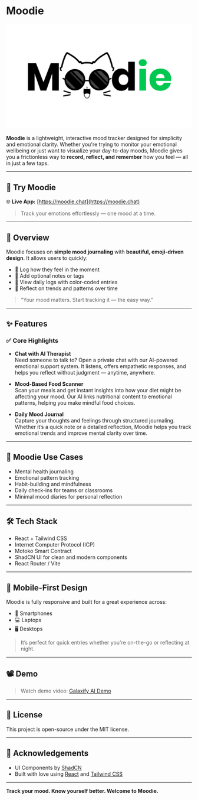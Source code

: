 # Moodie

![Moodie Logo](./images/moodie.png)

**Moodie** is a lightweight, interactive mood tracker designed for simplicity and emotional clarity. Whether you're trying to monitor your emotional wellbeing or just want to visualize your day-to-day moods, Moodie gives you a frictionless way to **record, reflect, and remember** how you feel — all in just a few taps.

---

## 🔗 Try Moodie

🌐 **Live App:** [https://moodie.chat](https://moodie.chat)

> Track your emotions effortlessly — one mood at a time.

---

## 🚀 Overview

Moodie focuses on **simple mood journaling** with **beautiful, emoji-driven design**. It allows users to quickly:

- 🌈 Log how they feel in the moment
- 📝 Add optional notes or tags
- 📅 View daily logs with color-coded entries
- 🧠 Reflect on trends and patterns over time

> “Your mood matters. Start tracking it — the easy way.”

---

## ✨ Features

### ✅ Core Highlights

- **Chat with AI Therapist**  
  Need someone to talk to? Open a private chat with our AI-powered emotional support system. It listens, offers empathetic responses, and helps you reflect without judgment — anytime, anywhere.

- **Mood-Based Food Scanner**  
  Scan your meals and get instant insights into how your diet might be affecting your mood. Our AI links nutritional content to emotional patterns, helping you make mindful food choices.

- **Daily Mood Journal**  
  Capture your thoughts and feelings through structured journaling. Whether it’s a quick note or a detailed reflection, Moodie helps you track emotional trends and improve mental clarity over time.

---


## 🧠 Moodie Use Cases

- Mental health journaling  
- Emotional pattern tracking  
- Habit-building and mindfulness  
- Daily check-ins for teams or classrooms  
- Minimal mood diaries for personal reflection

---

## 🛠️ Tech Stack

- React + Tailwind CSS  
- Internet Computer Protocol (ICP)  
- Motoko Smart Contract
- ShadCN UI for clean and modern components 
- React Router / Vite

---

## 📱 Mobile-First Design

Moodie is fully responsive and built for a great experience across:

- 📱 Smartphones  
- 💻 Laptops  
- 🖥️ Desktops  

> It’s perfect for quick entries whether you're on-the-go or reflecting at night.

---

## 📽️ Demo

> Watch demo video: [Galaxify AI Demo](https://youtu.be/5NshaD7kOQs)

---

## 📌 License

This project is open-source under the MIT license.

---

## 🙌 Acknowledgements

- UI Components by [ShadCN](https://ui.shadcn.com/)
- Built with love using [React](https://react.dev/) and [Tailwind CSS](https://tailwindcss.com/)

---

**Track your mood. Know yourself better. Welcome to Moodie.**

